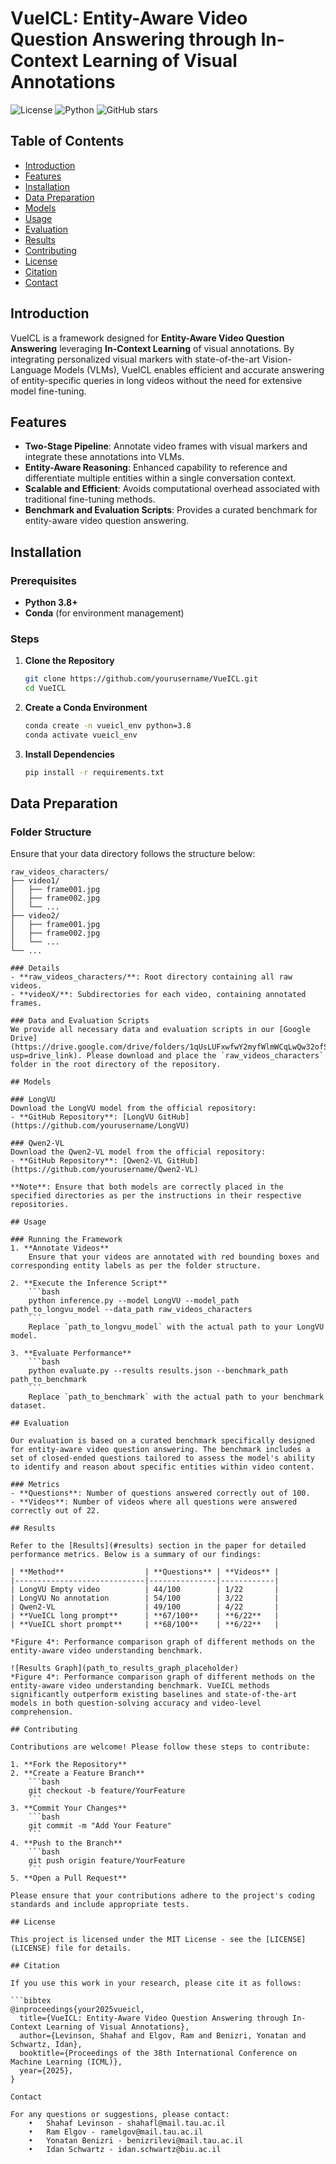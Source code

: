 # VueICL: Entity-Aware Video Question Answering through In-Context Learning of Visual Annotations

![License](https://img.shields.io/badge/license-MIT-blue.svg)
![Python](https://img.shields.io/badge/python-3.8%2B-blue.svg)
![GitHub stars](https://img.shields.io/github/stars/yourusername/VueICL?style=social)

## Table of Contents
- [Introduction](#introduction)
- [Features](#features)
- [Installation](#installation)
- [Data Preparation](#data-preparation)
- [Models](#models)
- [Usage](#usage)
- [Evaluation](#evaluation)
- [Results](#results)
- [Contributing](#contributing)
- [License](#license)
- [Citation](#citation)
- [Contact](#contact)

## Introduction
VueICL is a framework designed for **Entity-Aware Video Question Answering** leveraging **In-Context Learning** of visual annotations. By integrating personalized visual markers with state-of-the-art Vision-Language Models (VLMs), VueICL enables efficient and accurate answering of entity-specific queries in long videos without the need for extensive model fine-tuning.

## Features
- **Two-Stage Pipeline**: Annotate video frames with visual markers and integrate these annotations into VLMs.
- **Entity-Aware Reasoning**: Enhanced capability to reference and differentiate multiple entities within a single conversation context.
- **Scalable and Efficient**: Avoids computational overhead associated with traditional fine-tuning methods.
- **Benchmark and Evaluation Scripts**: Provides a curated benchmark for entity-aware video question answering.

## Installation

### Prerequisites
- **Python 3.8+**
- **Conda** (for environment management)

### Steps

1. **Clone the Repository**
    ```bash
    git clone https://github.com/yourusername/VueICL.git
    cd VueICL
    ```

2. **Create a Conda Environment**
    ```bash
    conda create -n vueicl_env python=3.8
    conda activate vueicl_env
    ```

3. **Install Dependencies**
    ```bash
    pip install -r requirements.txt
    ```

## Data Preparation

### Folder Structure

Ensure that your data directory follows the structure below:

```plaintext
raw_videos_characters/
├── video1/
│   ├── frame001.jpg
│   ├── frame002.jpg
│   └── ...
├── video2/
│   ├── frame001.jpg
│   ├── frame002.jpg
│   └── ...
└── ...

### Details
- **raw_videos_characters/**: Root directory containing all raw videos.
- **videoX/**: Subdirectories for each video, containing annotated frames.

### Data and Evaluation Scripts
We provide all necessary data and evaluation scripts in our [Google Drive](https://drive.google.com/drive/folders/1qUsLUFxwfwY2myfWlmWCqLwQw32ofSvz?usp=drive_link). Please download and place the `raw_videos_characters` folder in the root directory of the repository.

## Models

### LongVU
Download the LongVU model from the official repository:
- **GitHub Repository**: [LongVU GitHub](https://github.com/yourusername/LongVU)

### Qwen2-VL
Download the Qwen2-VL model from the official repository:
- **GitHub Repository**: [Qwen2-VL GitHub](https://github.com/yourusername/Qwen2-VL)

**Note**: Ensure that both models are correctly placed in the specified directories as per the instructions in their respective repositories.

## Usage

### Running the Framework
1. **Annotate Videos**
    Ensure that your videos are annotated with red bounding boxes and corresponding entity labels as per the folder structure.

2. **Execute the Inference Script**
    ```bash
    python inference.py --model LongVU --model_path path_to_longvu_model --data_path raw_videos_characters
    ```
    Replace `path_to_longvu_model` with the actual path to your LongVU model.

3. **Evaluate Performance**
    ```bash
    python evaluate.py --results results.json --benchmark_path path_to_benchmark
    ```
    Replace `path_to_benchmark` with the actual path to your benchmark dataset.

## Evaluation

Our evaluation is based on a curated benchmark specifically designed for entity-aware video question answering. The benchmark includes a set of closed-ended questions tailored to assess the model's ability to identify and reason about specific entities within video content.

### Metrics
- **Questions**: Number of questions answered correctly out of 100.
- **Videos**: Number of videos where all questions were answered correctly out of 22.

## Results

Refer to the [Results](#results) section in the paper for detailed performance metrics. Below is a summary of our findings:

| **Method**                  | **Questions** | **Videos** |
|-----------------------------|---------------|------------|
| LongVU Empty video          | 44/100        | 1/22       |
| LongVU No annotation        | 54/100        | 3/22       |
| Qwen2-VL                    | 49/100        | 4/22       |
| **VueICL long prompt**      | **67/100**    | **6/22**   |
| **VueICL short prompt**     | **68/100**    | **6/22**   |

*Figure 4*: Performance comparison graph of different methods on the entity-aware video understanding benchmark.

![Results Graph](path_to_results_graph_placeholder)  
*Figure 4*: Performance comparison graph of different methods on the entity-aware video understanding benchmark. VueICL methods significantly outperform existing baselines and state-of-the-art models in both question-solving accuracy and video-level comprehension.

## Contributing

Contributions are welcome! Please follow these steps to contribute:

1. **Fork the Repository**
2. **Create a Feature Branch**
    ```bash
    git checkout -b feature/YourFeature
    ```
3. **Commit Your Changes**
    ```bash
    git commit -m "Add Your Feature"
    ```
4. **Push to the Branch**
    ```bash
    git push origin feature/YourFeature
    ```
5. **Open a Pull Request**

Please ensure that your contributions adhere to the project's coding standards and include appropriate tests.

## License

This project is licensed under the MIT License - see the [LICENSE](LICENSE) file for details.

## Citation

If you use this work in your research, please cite it as follows:

```bibtex
@inproceedings{your2025vueicl,
  title={VueICL: Entity-Aware Video Question Answering through In-Context Learning of Visual Annotations},
  author={Levinson, Shahaf and Elgov, Ram and Benizri, Yonatan and Schwartz, Idan},
  booktitle={Proceedings of the 38th International Conference on Machine Learning (ICML)},
  year={2025},
}

Contact

For any questions or suggestions, please contact:
	•	Shahaf Levinson - shahafl@mail.tau.ac.il
	•	Ram Elgov - ramelgov@mail.tau.ac.il
	•	Yonatan Benizri - benizrilevi@mail.tau.ac.il
	•	Idan Schwartz - idan.schwartz@biu.ac.il


